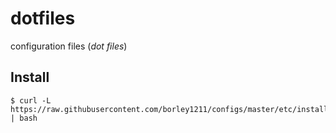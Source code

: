 # dotfiles
configuration files (*dot files*)

## Install
```shellscript:
$ curl -L https://raw.githubusercontent.com/borley1211/configs/master/etc/install | bash
```
